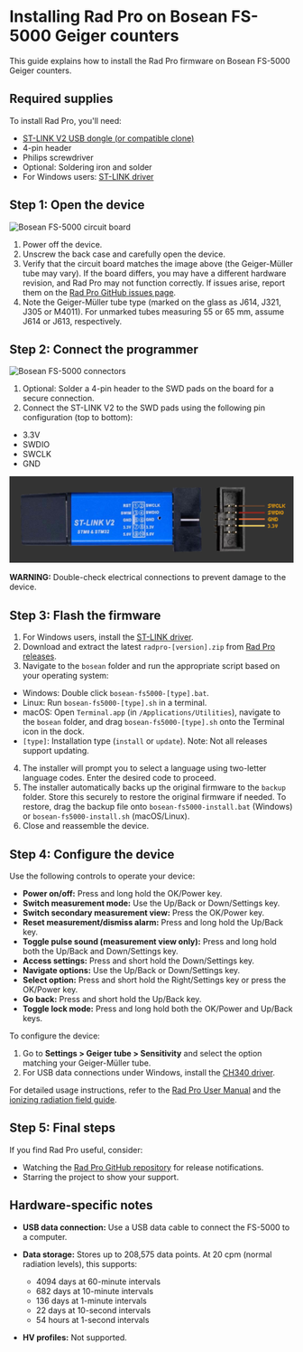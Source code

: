 # Installing Rad Pro on Bosean FS-5000 Geiger counters

This guide explains how to install the Rad Pro firmware on Bosean FS-5000 Geiger counters.

## Required supplies

To install Rad Pro, you'll need:

* [ST-LINK V2 USB dongle (or compatible clone)](https://www.amazon.com/s?k=st-link+v2)
* 4-pin header
* Philips screwdriver
* Optional: Soldering iron and solder
* For Windows users: [ST-LINK driver](https://www.st.com/en/development-tools/stsw-link009.html)

## Step 1: Open the device

![Bosean FS-5000 circuit board](img/fs5000-board.jpg)

1. Power off the device.
2. Unscrew the back case and carefully open the device.
3. Verify that the circuit board matches the image above (the Geiger-Müller tube may vary). If the board differs, you may have a different hardware revision, and Rad Pro may not function correctly. If issues arise, report them on the [Rad Pro GitHub issues page](https://github.com/Gissio/radpro/issues).
4. Note the Geiger-Müller tube type (marked on the glass as J614, J321, J305 or M4011). For unmarked tubes measuring 55 or 65 mm, assume J614 or J613, respectively.

## Step 2: Connect the programmer

![Bosean FS-5000 connectors](img/fs5000-swd.jpg)

1. Optional: Solder a 4-pin header to the SWD pads on the board for a secure connection.
2. Connect the ST-LINK V2 to the SWD pads using the following pin configuration (top to bottom):
  * 3.3V
  * SWDIO
  * SWCLK
  * GND

![ST-LINK V2 programmer](../../img/ST-LINK-V2.png)

**WARNING:** Double-check electrical connections to prevent damage to the device.

## Step 3: Flash the firmware

1. For Windows users, install the [ST-LINK driver](https://www.st.com/en/development-tools/stsw-link009.html).
2. Download and extract the latest `radpro-[version].zip` from [Rad Pro releases](https://github.com/Gissio/radpro/releases).
3. Navigate to the `bosean` folder and run the appropriate script based on your operating system:
  * Windows: Double click `bosean-fs5000-[type].bat`.
  * Linux: Run `bosean-fs5000-[type].sh` in a terminal.
  * macOS: Open `Terminal.app` (in `/Applications/Utilities`), navigate to the `bosean` folder, and drag `bosean-fs5000-[type].sh` onto the Terminal icon in the dock.
  * `[type]`: Installation type (`install` or `update`). Note: Not all releases support updating.
4. The installer will prompt you to select a language using two-letter language codes. Enter the desired code to proceed.
5. The installer automatically backs up the original firmware to the `backup` folder. Store this securely to restore the original firmware if needed. To restore, drag the backup file onto `bosean-fs5000-install.bat` (Windows) or `bosean-fs5000-install.sh` (macOS/Linux).
6. Close and reassemble the device.

<!-- Note: check this [video](https://youtu.be/Ney8Cb1XnZk) for alternative installation instructions. -->

## Step 4: Configure the device

Use the following controls to operate your device:

  * **Power on/off:** Press and long hold the OK/Power key.
  * **Switch measurement mode:** Use the Up/Back or Down/Settings key.
  * **Switch secondary measurement view:** Press the OK/Power key.
  * **Reset measurement/dismiss alarm:** Press and long hold the Up/Back key.
  * **Toggle pulse sound (measurement view only):** Press and long hold both the Up/Back and Down/Settings key.
  * **Access settings:** Press and short hold the Down/Settings key.
  * **Navigate options:** Use the Up/Back or Down/Settings key.
  * **Select option:** Press and short hold the Right/Settings key or press the OK/Power key.
  * **Go back:** Press and short hold the Up/Back key.
  * **Toggle lock mode:** Press and long hold both the OK/Power and Up/Back keys.

To configure the device:

1. Go to **Settings > Geiger tube > Sensitivity** and select the option matching your Geiger-Müller tube.
2. For USB data connections under Windows, install the [CH340 driver](https://www.catalog.update.microsoft.com/Search.aspx?q=USB%5CVID_1A86%26PID_7523).

For detailed usage instructions, refer to the [Rad Pro User Manual](../../manual.md) and the [ionizing radiation field guide](../../field-guide/field-guide.md).

## Step 5: Final steps

If you find Rad Pro useful, consider:

* Watching the [Rad Pro GitHub repository](https://github.com/Gissio/radpro) for release notifications.
* Starring the project to show your support.

## Hardware-specific notes

* **USB data connection:** Use a USB data cable to connect the FS-5000 to a computer.

<!-- Calculated as follows:

* With 1-byte differential values: [67 pages * (1 timestamp entry/page [16 bytes] + 2024 differential entries/page [1 byte each]) + page full indicator (2 bytes)] = 196425 entries
* With 2-byte differential values: [67 pages * (1 timestamp entry/page [16 bytes] + 1012 differential entries/page [2 byte each])] = 98261 entries

* 60-minute and 10-minute intervals require 2-byte differential values.
* 1-minute intervals and less require 1-byte differential values.

 -->

* **Data storage:** Stores up to 208,575 data points. At 20 cpm (normal radiation levels), this supports:
  * 4094 days at 60-minute intervals
  * 682 days at 10-minute intervals
  * 136 days at 1-minute intervals
  * 22 days at 10-second intervals
  * 54 hours at 1-second intervals

* **HV profiles:** Not supported.

